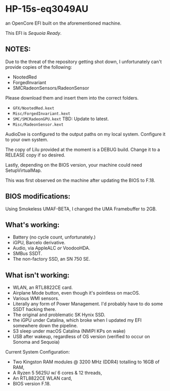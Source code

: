 # HP-15s-eq3049AU

an OpenCore EFI built on the aforementioned machine.

This EFI is _Sequoia Ready_.

## NOTES:
Due to the threat of the repository getting shot down, I unfortunately can't provide copies of the following:
- NootedRed
- ForgedInvariant
- SMCRadeonSensors/RadeonSensor

Please download them and insert them into the correct folders.

- `GFX/NootedRed.kext`
- `Misc/ForgedInvariant.kext`
- `SMC/SMCRadeonGPU.kext`  TBD: Update to latest.
- `Misc/RadeonSensor.kext`

AudioDxe is configured to the output paths on my local system. Configure it to your own system.

The copy of Lilu provided at the moment is a DEBUG build.
Change it to a RELEASE copy if so desired.

Lastly, depending on the BIOS version, your machine could need SetupVirtualMap.

This was first observed on the machine after updating the BIOS to F.18.

## BIOS modifications:

Using Smokeless UMAF-BETA, I changed the UMA Framebuffer to 2GB.

## What's working:
- Battery (no cycle count, unfortunately.)
- iGPU, Barcelo derivative.
- Audio, via AppleALC _or_ VoodooHDA.
- SMBus SSDT.
- The non-factory SSD, an SN 750 SE.

## What isn't working:
- WLAN, an RTL8822CE card.
- Airplane Mode button, even though it's pointless on macOS.
- Various WMI sensors.
- Literally any form of Power Management. I'd probably have to do some SSDT hacking there.
- The original and problematic SK Hynix SSD.
- the iGPU under Catalina, which broke when I updated my EFI somewhere down the pipeline.
- S3 sleep under macOS Catalina (NMIPI KPs on wake)
- USB after wakeup, regardless of OS version (verified to occur on Sonoma and Sequoia)

Current System Configuration:
- Two Kingston RAM modules @ 3200 MHz (DDR4) totalling to 16GB of RAM,
- A Ryzen 5 5625U w/ 6 cores & 12 threads,
- An RTL8822CE WLAN card,
- BIOS version F.18.
